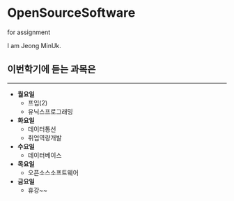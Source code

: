 # OpenSourceSoftware
for assignment


I am Jeong MinUk. 

## 이번학기에 듣는 과목은 
------------
- **월요일**
    - 프입(2)
    - 유닉스프로그래밍
- **화요일**
    - 데이터통선
    - 취업역량개발
- **수요일** 
    - 데이터베이스
- **목요일**
    - 오픈소스소프트웨어
- **금요일** 
    - 휴강~~